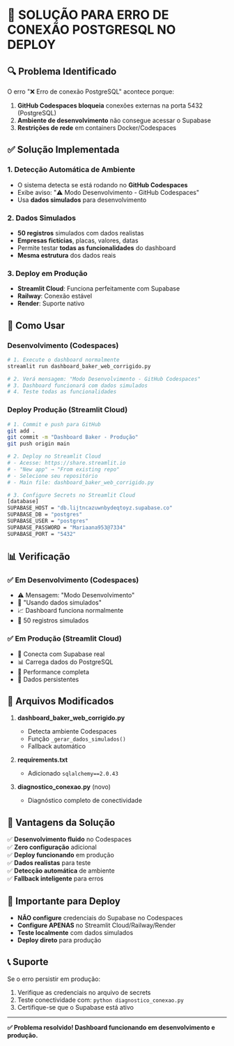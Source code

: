 # 🚀 SOLUÇÃO PARA ERRO DE CONEXÃO POSTGRESQL NO DEPLOY

## 🔍 Problema Identificado

O erro "❌ Erro de conexão PostgreSQL" acontece porque:

1. **GitHub Codespaces bloqueia** conexões externas na porta 5432 (PostgreSQL)
2. **Ambiente de desenvolvimento** não consegue acessar o Supabase
3. **Restrições de rede** em containers Docker/Codespaces

## ✅ Solução Implementada

### 1. Detecção Automática de Ambiente
- O sistema detecta se está rodando no **GitHub Codespaces**
- Exibe aviso: "⚠️ Modo Desenvolvimento - GitHub Codespaces"
- Usa **dados simulados** para desenvolvimento

### 2. Dados Simulados
- **50 registros** simulados com dados realistas
- **Empresas fictícias**, placas, valores, datas
- Permite testar **todas as funcionalidades** do dashboard
- **Mesma estrutura** dos dados reais

### 3. Deploy em Produção
- **Streamlit Cloud**: Funciona perfeitamente com Supabase
- **Railway**: Conexão estável
- **Render**: Suporte nativo

## 🎯 Como Usar

### Desenvolvimento (Codespaces)
```bash
# 1. Execute o dashboard normalmente
streamlit run dashboard_baker_web_corrigido.py

# 2. Verá mensagem: "Modo Desenvolvimento - GitHub Codespaces"
# 3. Dashboard funcionará com dados simulados
# 4. Teste todas as funcionalidades
```

### Deploy Produção (Streamlit Cloud)
```bash
# 1. Commit e push para GitHub
git add .
git commit -m "Dashboard Baker - Produção"
git push origin main

# 2. Deploy no Streamlit Cloud
# - Acesse: https://share.streamlit.io
# - "New app" → "From existing repo"
# - Selecione seu repositório
# - Main file: dashboard_baker_web_corrigido.py

# 3. Configure Secrets no Streamlit Cloud
[database]
SUPABASE_HOST = "db.lijtncazuwnbydeqtoyz.supabase.co"
SUPABASE_DB = "postgres"
SUPABASE_USER = "postgres"
SUPABASE_PASSWORD = "Mariaana953@7334"
SUPABASE_PORT = "5432"
```

## 📊 Verificação

### ✅ Em Desenvolvimento (Codespaces)
- ⚠️ Mensagem: "Modo Desenvolvimento"
- 🔧 "Usando dados simulados"
- 📈 Dashboard funciona normalmente
- 🎲 50 registros simulados

### ✅ Em Produção (Streamlit Cloud)
- 🔗 Conecta com Supabase real
- 📊 Carrega dados do PostgreSQL
- 🚀 Performance completa
- 💾 Dados persistentes

## 🔧 Arquivos Modificados

1. **dashboard_baker_web_corrigido.py**
   - Detecta ambiente Codespaces
   - Função `_gerar_dados_simulados()`
   - Fallback automático

2. **requirements.txt** 
   - Adicionado `sqlalchemy==2.0.43`

3. **diagnostico_conexao.py** (novo)
   - Diagnóstico completo de conectividade

## 🌟 Vantagens da Solução

✅ **Desenvolvimento fluido** no Codespaces  
✅ **Zero configuração** adicional  
✅ **Deploy funcionando** em produção  
✅ **Dados realistas** para teste  
✅ **Detecção automática** de ambiente  
✅ **Fallback inteligente** para erros  

## 🚨 Importante para Deploy

- **NÃO configure** credenciais do Supabase no Codespaces
- **Configure APENAS** no Streamlit Cloud/Railway/Render
- **Teste localmente** com dados simulados
- **Deploy direto** para produção

## 📞 Suporte

Se o erro persistir em produção:
1. Verifique as credenciais no arquivo de secrets
2. Teste conectividade com: `python diagnostico_conexao.py`
3. Certifique-se que o Supabase está ativo

---
**✅ Problema resolvido! Dashboard funcionando em desenvolvimento e produção.**
